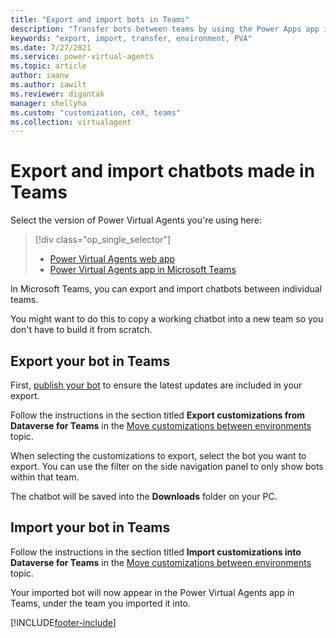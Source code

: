```yaml
---
title: "Export and import bots in Teams"
description: "Transfer bots between teams by using the Power Apps app in Microsoft Teams."
keywords: "export, import, transfer, environment, PVA"
ms.date: 7/27/2021
ms.service: power-virtual-agents
ms.topic: article
author: iaanw
ms.author: iawilt
ms.reviewer: digantak
manager: shellyha
ms.custom: "customization, ceX, teams"
ms.collection: virtualagent
---
```


# Export and import chatbots made in Teams


Select the version of Power Virtual Agents you're using here:

> [!div class="op_single_selector"]
> - [Power Virtual Agents web app](../authoring-export-import-bots.md)
> - [Power Virtual Agents app in Microsoft Teams](authoring-export-import-bots-teams.md)



In Microsoft Teams, you can export and import chatbots between individual teams. 

You might want to do this to copy a working chatbot into a new team so you don't have to build it from scratch.

## Export your bot in Teams

First, [publish your bot](publication-fundamentals-publish-channels-teams.md) to ensure the latest updates are included in your export.


Follow the instructions in the section titled **Export customizations from Dataverse for Teams** in the [Move customizations between environments](/powerapps/teams/import-solution-in-teams.md#export-customizations-from-dataverse-for-teams) topic. 

When selecting the customizations to export, select the bot you want to export. You can use the filter on the side navigation panel to only show bots within that team.

The chatbot will be saved into the **Downloads** folder on your PC.

## Import your bot in Teams


Follow the instructions in the section titled **Import customizations into Dataverse for Teams** in the [Move customizations between environments](/powerapps/teams/import-solution-in-teams.md#import-customizations-into-dataverse-for-teams) topic. 

Your imported bot will now appear in the Power Virtual Agents app in Teams, under the team you imported it into.


 
 


[!INCLUDE[footer-include](../includes/footer-banner.md)]
